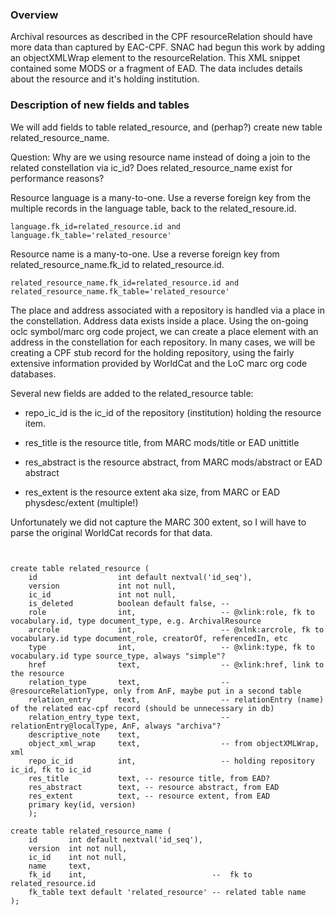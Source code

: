 
### Overview

Archival resources as described in the CPF resourceRelation should have more data than captured by
EAC-CPF. SNAC had begun this work by adding an objectXMLWrap element to the resourceRelation. This XML snippet
contained some MODS or a fragment of EAD. The data includes details about the resource and it's holding
institution.

### Description of new fields and tables

We will add fields to table related_resource, and (perhap?) create new table related_resource_name.

Question: Why are we using resource name instead of doing a join to the related constellation via ic_id? Does
related_resource_name exist for performance reasons?


Resource language is a many-to-one. Use a reverse foreign key from the multiple records in the language
table, back to the related_resoure.id.

```
language.fk_id=related_resource.id and language.fk_table='related_resource'
```

Resource name is a many-to-one. Use a reverse foreign key from related_resource_name.fk_id to related_resource.id.

```
related_resource_name.fk_id=related_resource.id and related_resource_name.fk_table='related_resource'
```

The place and address associated with a repository is handled via a place in the constellation. Address data
exists inside a place. Using the on-going oclc symbol/marc org code project, we can create a place element with an
address in the constellation for each repository. In many cases, we will be creating a CPF stub record for the
holding repository, using the fairly extensive information provided by WorldCat and the LoC marc org code
databases.

Several new fields are added to the related_resource table:

- repo_ic_id is the ic_id of the repository (institution) holding the resource item.

- res_title is the resource title, from MARC mods/title or EAD unittitle

- res_abstract is the resource abstract, from MARC mods/abstract or EAD abstract

- res_extent is the resource extent aka size, from MARC or EAD physdesc/extent (multiple!)

Unfortunately we did not capture the MARC 300 extent, so I will have to parse the original WorldCat records for that data.


```


create table related_resource (
    id                  int default nextval('id_seq'),
    version             int not null,
    ic_id               int not null,
    is_deleted          boolean default false, --
    role                int,                   -- @xlink:role, fk to vocabulary.id, type document_type, e.g. ArchivalResource
    arcrole             int,                   -- @xlnk:arcrole, fk to vocabulary.id type document_role, creatorOf, referencedIn, etc
    type                int,                   -- @xlink:type, fk to vocabulary.id type source_type, always "simple"?
    href                text,                  -- @xlink:href, link to the resource
    relation_type       text,                  -- @resourceRelationType, only from AnF, maybe put in a second table
    relation_entry      text,                  -- relationEntry (name) of the related eac-cpf record (should be unnecessary in db)
    relation_entry_type text,                  -- relationEntry@localType, AnF, always "archiva"?
    descriptive_note    text,
    object_xml_wrap     text,                  -- from objectXMLWrap, xml
    repo_ic_id          int,                   -- holding repository ic_id, fk to ic_id
    res_title           text, -- resource title, from EAD?
    res_abstract        text, -- resource abstract, from EAD
    res_extent          text, -- resource extent, from EAD
    primary key(id, version)
    );

create table related_resource_name (
    id       int default nextval('id_seq'),
    version  int not null,
    ic_id    int not null,
    name     text,
    fk_id    int,                            --  fk to related_resource.id
    fk_table text default 'related_resource' -- related table name
);

```
